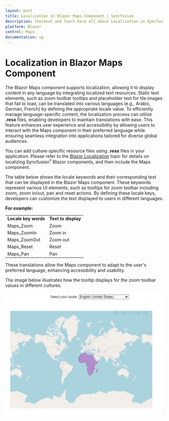 ```yaml
---
layout: post
title: Localization in Blazor Maps Component | Syncfusion
description: Checkout and learn here all about Localization in Syncfusion Blazor Maps component and much more details.
platform: Blazor
control: Maps
documentation: ug
---
```


# Localization in Blazor Maps Component

The Blazor Maps component supports localization, allowing it to display content in any language by integrating localized text resources. Static text elements, such as zoom toolbar tooltips and placeholder text for tile images that fail to load, can be translated into various languages (e.g., Arabic, German, French) by defining the appropriate locale value. To efficiently manage language-specific content, the localization process can utilize **.resx** files, enabling developers to maintain translations with ease. This feature enhances user experience and accessibility by allowing users to interact with the Maps component in their preferred language while ensuring seamless integration into applications tailored for diverse global audiences.

You can add culture-specific resource files using **.resx** files in your application. Please refer to the [Blazor Localization](https://blazor.syncfusion.com/documentation/common/localization) topic for details on localizing Syncfusion<sup style="font-size:70%">&reg;</sup> Blazor components, and then include the Maps component.

The table below shows the locale keywords and their corresponding text that can be displayed in the Blazor Maps component. These keywords represent various UI elements, such as tooltips for zoom toolbar including zoom, zoom in/out, pan and reset actions. By defining these locale keys, developers can customize the text displayed to users in different languages. 

**For example:**

<table>
<tr>
<td><b>Locale key words</b></td>
<td><b>Text to display</b></td>
</tr>
<tr>
<td>Maps_Zoom</td>
<td>Zoom</td>
</tr>
<tr>
<td>Maps_ZoomIn</td>
<td>Zoom in</td>
</tr>
<tr>
<td>Maps_ZoomOut</td>
<td>Zoom out</td>
</tr>
<tr>
<td>Maps_Reset</td>
<td>Reset</td>
</tr>
<tr>
<td>Maps_Pan</td>
<td>Pan</td>
</tr>
</table>

These translations allow the Maps component to adapt to the user's preferred language, enhancing accessibility and usability.

The image below illustrates how the tooltip displays for the zoom toolbar values in different cultures.

![Blazor Maps with Localization](./images/Localization/blazor-maps-zoom-toolbar-tooltip-with-localization.gif)




